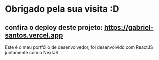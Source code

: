 # Obrigado pela sua visita :D

## confira o deploy deste projeto: https://gabriel-santos.vercel.app

Este é o meu portfólio de desenvolvedor, foi desenvolvido com ReactJS juntamente com o NextJS

